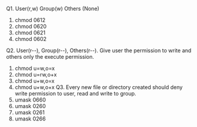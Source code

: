 Q1. User(r,w) Group(w) Others (None)
1. chmod 0612
2. chmod 0620
3. chmod 0621
4. chmod 0602

Q2. User(r--), Group(r--), Others(r--). Give user  the permission to write and others only the execute permission.
1. chmod u=w,o=x
2. chmod u=rw,o+x
3. chmod u+w,o=x
4. chmod u+w,o+x
Q3. Every new file or directory created should deny write permission to user, read and write to group.
1. umask 0660
2. umask 0260
3. umask 0261
4. umask 0266


